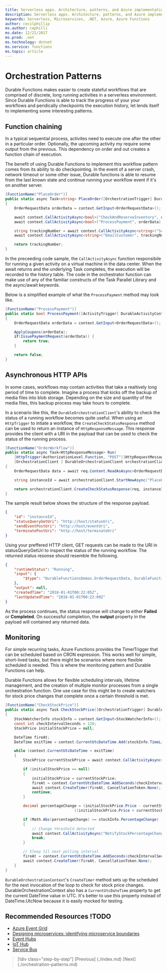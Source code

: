 ```yaml
---
title: Serverless apps. Architecture, patterns, and Azure implementation.
description: Serverless apps. Architecture, patterns, and Azure implementation. | Durable Azure functions
keywords: Serverless, Microservices, .NET, Azure, Azure Functions
author: cecilphillip
ms.author: cephilli
ms.date: 12/21/2017
ms.prod: .net
ms.technology: dotnet
ms.service: functions
ms.topic: article
---
```

# Orchestration Patterns

Durable Functions makes easier to create stateful workflows that are comprised of discrete, long running activities in a serverless environment. Since Durable Functions is able to track the progress of your your workflows and peridically checkpoints the execution history, let lends itself to implementing some interesting patterns.

## Function chaining

In a typical sequential process, activites need to execute one after the other in a particular order. Optionally, the upcoming activity my require some output from the previous. This dependency on order and out creates a function chain of execution.

The benefit of using Durable Functions to implement this workflow pattern comes from its ability to do checkpointing. In the event of a server crash, network timeout or some other issue, Durable functions is able to resume from the last known state and continue running your workflow event if it's on another server.

```csharp
[FunctionName("PlaceOrder")]
public static async Task<string> PlaceOrder([OrchestrationTrigger] DurableOrchestrationContext context)
{
    OrderRequestData orderData = context.GetInput<OrderRequestData>();

    await context.CallActivityAsync<bool>("CheckAndReserveInventory", orderData);
    await context.CallActivityAsync<bool>("ProcessPayment", orderData);

    string trackingNumber = await context.CallActivityAsync<string>("ScheduleShipping", orderData);
    await context.CallActivityAsync<string>("EmailCustomer", trackingNumber);

    return trackingNumber;
}
```

In the preceeding code sample, the `CallActivityAsync` function responsibile for running a given activity on a virtual machine in the data center. When the await returns and the underlying Task completes, the execution will be recorded to the history table. The code in the orchestrator function can make use of any of the familiar constructs of the Task Parallel Library and the async/await keywords.

Below is a simplified example of what the `ProcessPayment` method may look like.

```csharp
[FunctionName("ProcessPayment")]
public static bool ProcessPayment([ActivityTrigger] DurableActivityContext context)
{
    OrderRequestData orderData = context.GetInput<OrderRequestData>();

    ApplyCoupons(orderData);
    if(IssuePaymentRequest(orderData)) {
        return true;
    }

    return false;
}
```

## Asynchronous HTTP APIs

In some cases, workflows may contain activities that take a realtively long period of time to complete. Imagine a process that kicks off the backup of media files into blob storage. Depending on the size and quantity of the media files, this backup process may take hours to complete.

In a scenario like this, the `DurableOrchestrationClient`'s ability to check the status of a running workflow becomes quite useful. When using an `HttpTrigger` to intiate a workflow, the `CreateCheckStatusResponse` method can be used to return an instance of `HttpResponseMessage`. This response provides the client with a URI in the payload that can be used to check the status of the running process.

```csharp
[FunctionName("OrderWorkflow")]
public static async Task<HttpResponseMessage> Run(
    [HttpTrigger(AuthorizationLevel.Function, "POST")]HttpRequestMessage req,
    [OrchestrationClient ] DurableOrchestrationClient orchestrationClient)
{
    OrderRequestData data = await req.Content.ReadAsAsync<OrderRequestData>();

    string instanceId = await orchestrationClient.StartNewAsync("PlaceOrder", data);

    return orchestrationClient.CreateCheckStatusResponse(req, instanceId);
}
```

The sample result below shows the structure of the response payload.

```json
{
    "id": "instanceId",
    "statusQueryGetUri": "http://host/statusUri",
    "sendEventPostUri": "http://host/eventUri",
    "terminatePostUri": "http://host/terminateUri"
}
```

Using your preffered HTTP client, GET requests can be made to the URI in statusQueryGetUri to inspect the status of the running workflow. The returned status resonse should resemble the following.

```json
{
    "runtimeStatus": "Running",
    "input": {
        "$type": "DurableFunctionsDemos.OrderRequestData, DurableFunctionsDemos"
    },
    "output": null,
    "createdTime": "2018-01-01T00:22:05Z",
    "lastUpdatedTime": "2018-01-01T00:22:09Z"
}
```

As the process continues, the status response will change to either **Failed** or **Completed**. On successful completion, the **output** property in the payload will contained any returned data.

## Monitoring

For simple recurring tasks, Azure Functions provides the TimerTrigger that can be scheduled based on CRON expression. This works well for simple, short-lived tasks, but there might be scenarios where more flexible scheduled is needed. This is where the monitoring pattern and Durable Functions can help.

Durable Functions allows for flexible scheduling intervals, lifetime management, and the creation of multiple monitor processes from a single orchestration function. One use case for this might be to create watchers for stock price changes that complete once a certain threshold is met.

```csharp
[FunctionName("CheckStockPrice")]
public static async Task CheckStockPrice([OrchestrationTrigger] DurableOrchestrationContext context)
{
    StockWatcherInfo stockInfo = context.GetInput<StockWatcherInfo>();
    const int checkIntervalSeconds = 120;
    StockPrice initialStockPrice = null;

    DateTime fireAt;
    DateTime exitTime = context.CurrentUtcDateTime.Add(stockInfo.TimeLimit);

    while (context.CurrentUtcDateTime < exitTime)
    {
        StockPrice currentStockPrice = await context.CallActivityAsync<StockPrice>("GetStockPrice", stockInfo);

        if (initialStockPrice == null)
        {
            initialStockPrice = currentStockPrice;
            fireAt = context.CurrentUtcDateTime.AddSeconds(checkIntervalSeconds);
            await context.CreateTimer(fireAt, CancellationToken.None);
            continue;
        }

        decimal percentageChange = (initialStockPrice.Price - currentStockPrice.Price) /
                               ((initialStockPrice.Price + currentStockPrice.Price) / 2);

        if (Math.Abs(percentageChange) >= stockInfo.PercentageChange)
        {
            // Change threshold detected
            await context.CallActivityAsync("NotifyStockPercentageChange", currentStockPrice);
            break;
        }

        // Sleep til next polling interval
        fireAt = context.CurrentUtcDateTime.AddSeconds(checkIntervalSeconds);
        await context.CreateTimer(fireAt, CancellationToken.None);
    }
}
```

`DurableOrchestrationContext`'s `CreateTimer` method sets up the scheduled for the next invocation of the loop to check for stock price changes. DurableOrchestrationContext also has a `CurrentUtcDateTime` property to get the current DateTime value in UTC. It's better to use this property instead of DateTime.UtcNow because it is easily mocked for testing.

## Recommended Resources !TODO

* [Azure Event Grid](/azure/event-grid/overview)
* [Designing microservices: identifying microservice boundaries](/azure/architecture/microservices/microservice-boundaries)
* [Event Hubs](/azure/event-hubs/event-hubs-what-is-event-hubs)
* [IoT Hub](/azure/iot-hub)
* [Service Bus](/service-bus)

>[!div class="step-by-step"]
[Previous] (./index.md)
[Next] (./orchestration-patterns.md)